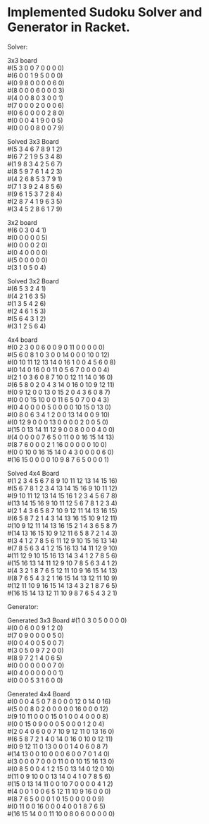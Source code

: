 # Implemented Sudoku Solver and Generator in Racket.

Solver:  
  
3x3 board  
#(5 3 0 0 7 0 0 0 0)  
#(6 0 0 1 9 5 0 0 0)  
#(0 9 8 0 0 0 0 6 0)  
#(8 0 0 0 6 0 0 0 3)  
#(4 0 0 8 0 3 0 0 1)  
#(7 0 0 0 2 0 0 0 6)  
#(0 6 0 0 0 0 2 8 0)  
#(0 0 0 4 1 9 0 0 5)  
#(0 0 0 0 8 0 0 7 9)  
  
Solved 3x3 Board  
#(5 3 4 6 7 8 9 1 2)    
#(6 7 2 1 9 5 3 4 8)  
#(1 9 8 3 4 2 5 6 7)  
#(8 5 9 7 6 1 4 2 3)  
#(4 2 6 8 5 3 7 9 1)  
#(7 1 3 9 2 4 8 5 6)  
#(9 6 1 5 3 7 2 8 4)  
#(2 8 7 4 1 9 6 3 5)  
#(3 4 5 2 8 6 1 7 9)  
  
3x2 board  
#(6 0 3 0 4 1)  
#(0 0 0 0 0 5)  
#(0 0 0 0 2 0)  
#(0 4 0 0 0 0)  
#(5 0 0 0 0 0)  
#(3 1 0 5 0 4)  
  
Solved 3x2 Board  
#(6 5 3 2 4 1)   
#(4 2 1 6 3 5)  
#(1 3 5 4 2 6)  
#(2 4 6 1 5 3)  
#(5 6 4 3 1 2)  
#(3 1 2 5 6 4)  
  
4x4 board  
#(0 2 3 0 0 6 0 0 9 0 11 0 0 0 0 0)  
#(5 6 0 8 1 0 3 0 0 14 0 0 0 10 0 12)  
#(0 10 11 12 13 14 0 16 1 0 0 4 5 6 0 8)  
#(0 14 0 16 0 0 11 0 5 6 7 0 0 0 0 4)  
#(2 1 0 3 6 0 8 7 10 0 12 11 14 0 16 0)  
#(6 5 8 0 2 0 4 3 14 0 16 0 10 9 12 11)  
#(0 9 12 0 0 13 0 15 2 0 4 3 6 0 8 7)  
#(0 0 0 15 10 0 0 11 6 5 0 7 0 0 4 3)  
#(0 4 0 0 0 0 5 0 0 0 0 10 15 0 13 0)  
#(0 8 0 6 3 4 1 2 0 0 13 14 0 0 9 10)  
#(0 12 9 0 0 0 13 0 0 0 0 2 0 0 5 0)  
#(15 0 13 14 11 12 9 0 0 8 0 0 0 4 0 0)  
#(4 0 0 0 0 7 6 5 0 11 0 0 16 15 14 13)  
#(8 7 6 0 0 0 2 1 16 0 0 0 0 0 10 0)  
#(0 0 10 0 16 15 14 0 4 3 0 0 0 0 6 0)  
#(16 15 0 0 0 0 10 9 8 7 6 5 0 0 0 1)  
   
Solved 4x4 Board  
#(1 2 3 4 5 6 7 8 9 10 11 12 13 14 15 16)  
#(5 6 7 8 1 2 3 4 13 14 15 16 9 10 11 12)  
#(9 10 11 12 13 14 15 16 1 2 3 4 5 6 7 8)  
#(13 14 15 16 9 10 11 12 5 6 7 8 1 2 3 4)  
#(2 1 4 3 6 5 8 7 10 9 12 11 14 13 16 15)  
#(6 5 8 7 2 1 4 3 14 13 16 15 10 9 12 11)  
#(10 9 12 11 14 13 16 15 2 1 4 3 6 5 8 7)  
#(14 13 16 15 10 9 12 11 6 5 8 7 2 1 4 3)  
#(3 4 1 2 7 8 5 6 11 12 9 10 15 16 13 14)  
#(7 8 5 6 3 4 1 2 15 16 13 14 11 12 9 10)  
#(11 12 9 10 15 16 13 14 3 4 1 2 7 8 5 6)  
#(15 16 13 14 11 12 9 10 7 8 5 6 3 4 1 2)  
#(4 3 2 1 8 7 6 5 12 11 10 9 16 15 14 13)  
#(8 7 6 5 4 3 2 1 16 15 14 13 12 11 10 9)  
#(12 11 10 9 16 15 14 13 4 3 2 1 8 7 6 5)  
#(16 15 14 13 12 11 10 9 8 7 6 5 4 3 2 1)  

Generator:

Generated 3x3 Board
#(1 0 3 0 5 0 0 0 0)  
#(0 0 6 0 0 9 1 2 0)  
#(7 0 9 0 0 0 0 5 0)  
#(0 0 4 0 0 5 0 0 7)  
#(3 0 5 0 9 7 2 0 0)  
#(8 9 7 2 1 4 0 6 5)  
#(0 0 0 0 0 0 0 7 0)  
#(0 4 0 0 0 0 0 0 1)  
#(0 0 0 5 3 1 6 0 0)  

Generated 4x4 Board  
#(0 0 0 4 5 0 7 8 0 0 0 12 0 14 0 16)  
#(5 0 0 8 0 2 0 0 0 0 0 16 0 0 0 12)    
#(9 10 11 0 0 0 15 0 1 0 0 4 0 0 0 8)  
#(0 0 15 0 9 0 0 0 5 0 0 0 1 2 0 4)  
#(2 0 4 0 6 0 0 7 10 9 12 11 0 13 16 0)  
#(6 5 8 7 2 1 4 0 14 0 16 0 10 0 12 11)  
#(0 9 12 11 0 13 0 0 0 1 4 0 6 0 8 7)  
#(14 13 0 0 10 0 0 0 6 0 0 7 0 1 4 0)  
#(3 0 0 0 7 0 0 0 11 0 0 10 15 16 13 0)  
#(0 8 5 0 0 4 1 2 15 0 13 14 0 12 0 10)  
#(11 0 9 10 0 0 13 14 0 4 1 0 7 8 5 6)  
#(15 0 13 14 11 0 0 10 7 0 0 0 0 4 1 2)   
#(4 0 0 1 0 0 6 5 12 11 10 9 16 0 0 0)  
#(8 7 6 5 0 0 0 1 0 15 0 0 0 0 0 9)  
#(0 11 0 0 16 0 0 0 4 0 0 1 8 7 6 5)  
#(16 15 14 0 0 11 10 0 8 0 6 0 0 0 0 0)  

